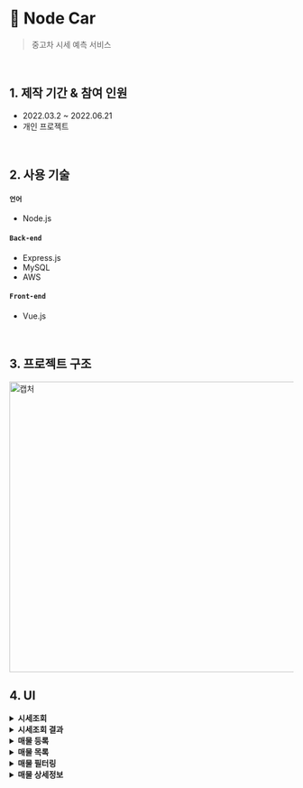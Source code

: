 # :pushpin: Node Car
>중고차 시세 예측 서비스  

</br>

## 1. 제작 기간 & 참여 인원
- 2022.03.2 ~ 2022.06.21
- 개인 프로젝트

</br>

## 2. 사용 기술

#### `언어`
  - Node.js

#### `Back-end`
  - Express.js
  - MySQL
  - AWS
#### `Front-end`
  - Vue.js

</br>

## 3. 프로젝트 구조
<img width="515" alt="캡처" src="https://user-images.githubusercontent.com/48177285/185836959-6b77c74c-a26c-4e7b-80d6-a575fdc9df5b.PNG">


## 4. UI

<details>
<summary><b>시세조회</b></summary>
<div markdown="1">

![캡처](https://user-images.githubusercontent.com/48177285/182029644-d9be3d4f-ccdb-4ea3-92b5-bf8040d58277.JPG)

</div>
</details>


<details>
<summary><b>시세조회 결과</b></summary>
<div markdown="1">

![7](https://user-images.githubusercontent.com/48177285/182029673-c856e48f-868d-4d7f-bd6b-055494e88eef.JPG)

</div>
</details>

<details>
<summary><b>매물 등록</b></summary>
<div markdown="1">

![1](https://user-images.githubusercontent.com/48177285/182029696-7345d258-82b0-4508-a999-d92a243a597e.JPG)
![3](https://user-images.githubusercontent.com/48177285/182029717-57d237a1-a4c1-4164-b3af-cf903644012a.JPG)

</div>
</details>


<details>
<summary><b>매물 목록</b></summary>
<div markdown="1">

![4](https://user-images.githubusercontent.com/48177285/182029733-7fa2030a-d7c9-41a8-8bcf-40cb77614023.JPG)

</div>
</details>

<details>
<summary><b>매물 필터링</b></summary>
<div markdown="1">

![5](https://user-images.githubusercontent.com/48177285/182029744-e8089778-0f40-40fe-a8f2-aae3f4da92ef.JPG)

</div>
</details>


<details>
<summary><b>매물 상세정보</b></summary>
<div markdown="1">

![6](https://user-images.githubusercontent.com/48177285/182029753-ada3292e-dc2d-4fab-b30d-29b679a4730f.JPG)

</div>
</details>




























